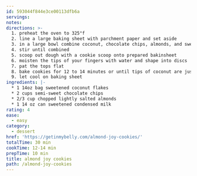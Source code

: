 ```yaml
---
id: 593044f844e3ce00113dfb6a
servings:
notes:
directions: >-
  1. preheat the oven to 325°f
  2. line a large baking sheet with parchment paper and set aside
  3. in a large bowl combine coconut, chocolate chips, almonds, and sweetened condensed milk
  4. stir until combined
  5. scoop out dough with a cookie scoop onto prepared bakinsheet
  6. moisten the tips of your fingers with water and shape into discs
  7. pat the tops flat
  8. bake cookies for 12 to 14 minutes or until tips of coconut are just starting to turn golden brown
  9. let cool on baking sheet
ingredients: |-
  * 1 14oz bag sweetened coconut flakes
  * 2 cups semi-sweet chocolate chips
  * 2/3 cup chopped lightly salted almonds
  * 1 14 oz can sweetened condensed milk
rating: 4
ease:
  - easy
category:
  - dessert
href: 'https://getinmybelly.com/almond-joy-cookies/'
totalTime: 30 min
cookTime: 12-14 min
prepTime: 10 min
title: almond joy cookies
path: /almond-joy-cookies
---
```

